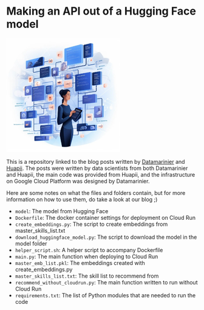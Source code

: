 # Making an API out of a Hugging Face model

<img src="https://github.com/RyokoNod/skill-recommendation-blog/blob/main/images/thumbnail.jpg" width="300">

This is a repository linked to the blog posts written by [Datamarinier](https://datamarinier.be/) and [Huapii](https://huapii.com/). 
The posts were written by data scientists from both Datamarinier and Huapii, the main code was provided from Huapii, and the infrastructure on Google Cloud Platform was designed by Datamarinier.

Here are some notes on what the files and folders contain, but for more information on how to use them, do take a look at our blog ;)

* `model`: The model from Hugging Face
* `Dockerfile`: The docker container settings for deployment on Cloud Run
* `create_embeddings.py`: The script to create embeddings from master_skills_list.txt
* `download_huggingface_model.py`: The script to download the model in the model folder
* `helper_script.sh`: A helper script to accompany Dockerfile
* `main.py`: The main function when deploying to Cloud Run
* `master_emb_list.pkl`: The embeddings created with create_embeddings.py
* `master_skills_list.txt`: The skill list to recommend from
* `recommend_without_cloudrun.py`: The main function written to run without Cloud Run
* `requirements.txt`: The list of Python modules that are needed to run the code
